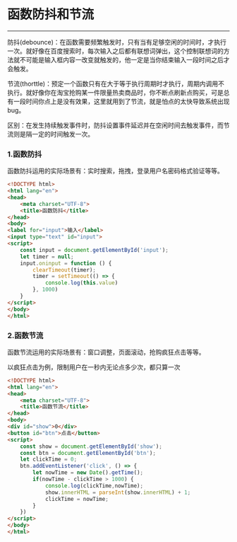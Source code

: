 # 函数防抖和节流
---
防抖(debounce)：在函数需要频繁触发时，只有当有足够空闲的时间时，才执行一次。就好像在百度搜索时，每次输入之后都有联想词弹出，这个控制联想词的方法就不可能是输入框内容一改变就触发的，他一定是当你结束输入一段时间之后才会触发。

节流(thorttle)：预定一个函数只有在大于等于执行周期时才执行，周期内调用不执行。就好像你在淘宝抢购某一件限量热卖商品时，你不断点刷新点购买，可是总有一段时间你点上是没有效果，这里就用到了节流，就是怕点的太快导致系统出现bug。

区别：在发生持续触发事件时，防抖设置事件延迟并在空闲时间去触发事件，而节流则是隔一定的时间触发一次。

### 1.函数防抖
函数防抖运用的实际场景有：实时搜索，拖拽，登录用户名密码格式验证等等。
```html
<!DOCTYPE html>
<html lang="en">
<head>
    <meta charset="UTF-8">
    <title>函数防抖</title>
</head>
<body>
<label for="input">输入</label>
<input type="text" id="input">
<script>
    const input = document.getElementById('input');
    let timer = null;
    input.oninput = function () {
        clearTimeout(timer);
        timer = setTimeout(() => {
            console.log(this.value)
        }, 1000)
    }
</script>
</body>
</html>
```

### 2.函数节流
函数节流运用的实际场景有：窗口调整，页面滚动，抢购疯狂点击等等。

以疯狂点击为例，限制用户在一秒内无论点多少次，都只算一次
```html
<!DOCTYPE html>
<html lang="en">
<head>
    <meta charset="UTF-8">
    <title>函数节流</title>
</head>
<body>
<div id="show">0</div>
<button id="btn">点击</button>
<script>
    const show = document.getElementById('show');
    const btn = document.getElementById('btn');
    let clickTime = 0;
    btn.addEventListener('click', () => {
        let nowTime = new Date().getTime();
        if(nowTime - clickTime > 1000) {
            console.log(clickTime,nowTime);
            show.innerHTML = parseInt(show.innerHTML) + 1;
            clickTime = nowTime;
        }
    })
</script>
</body>
</html>
```